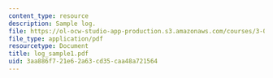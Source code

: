 ```yaml
---
content_type: resource
description: Sample log.
file: https://ol-ocw-studio-app-production.s3.amazonaws.com/courses/3-093-information-exploration-becoming-a-savvy-scholar-fall-2006/3aa886f721e62a63cd35caa48a721564_log_sample1.pdf
file_type: application/pdf
resourcetype: Document
title: log_sample1.pdf
uid: 3aa886f7-21e6-2a63-cd35-caa48a721564
---
```

